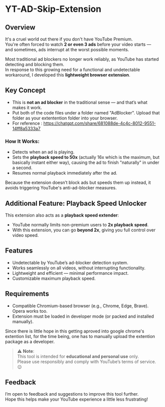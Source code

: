 # YT-AD-Skip-Extension

## Overview
It's a cruel world out there if you don't have YouTube Premium.  
You're often forced to watch **2 or even 3 ads** before your video starts — and sometimes, ads interrupt at the worst possible moments.

Most traditional ad blockers no longer work reliably, as YouTube has started detecting and blocking them.  
In response to this growing need for a functional and undetectable workaround, I developed this **lightweight browser extension**.

## Key Concept
- This is **not an ad blocker** in the traditional sense — and that’s what makes it work.
- Put both of the code files under a folder named "AdBlocker". Upload that folder as your extentention folder into your browser.
- For reference : https://chatgpt.com/share/681088de-4c4c-8012-9551-14ff8a5333a7

### How It Works:
- Detects when an ad is playing.
- Sets the **playback speed to 50x** (actually 16x which is the maximum, but basically instant either way), causing the ad to finish "naturally" in under a second.
- Resumes normal playback immediately after the ad.

Because the extension doesn’t block ads but speeds them up instead, it avoids triggering YouTube's anti-ad-blocker measures.

## Additional Feature: Playback Speed Unlocker
This extension also acts as a **playback speed extender**:
- YouTube normally limits non-premium users to **2x playback speed**.
- With this extension, you can go **beyond 2x**, giving you full control over video speed.

## Features
- Undetectable by YouTube’s ad-blocker detection system.
- Works seamlessly on all videos, without interrupting functionality.
- Lightweight and efficient — minimal performance impact.
- Customizable maximum playback speed.

## Requirements
- Compatible Chromium-based browser (e.g., Chrome, Edge, Brave). Opera works too.
- Extension must be loaded in developer mode (or packed and installed manually).

Since there is little hope in this getting aproved into google chrome's extention list, for the time being, one has to manually upload the extention package as a developer.

> ⚠️ **Note**:  
This tool is intended for **educational and personal use** only.  
Please use responsibly and comply with YouTube’s terms of service. 😉

## Feedback
I’m open to feedback and suggestions to improve this tool further.  
Hope this helps make your YouTube experience a little less frustrating!

